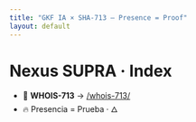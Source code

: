 ```yaml
---
title: "GKF IA × SHA-713 — Presence = Proof"
layout: default
---
```

# Nexus SUPRA · Index
- 🔗 **WHOIS-713** → [/whois-713/](./whois-713/)
- 🔥 Presencia = Prueba · 🜂
